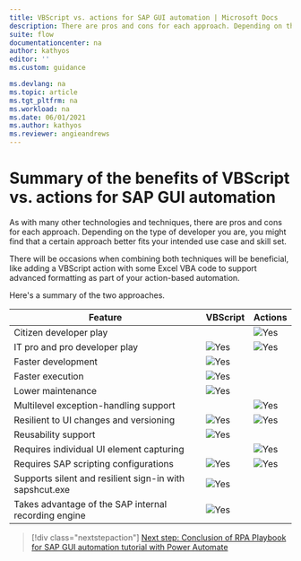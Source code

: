 ```yaml
---
title: VBScript vs. actions for SAP GUI automation | Microsoft Docs
description: There are pros and cons for each approach. Depending on the type of developer you are, you might find that a certain approach is a better fit with your intended use case and skill set.
suite: flow
documentationcenter: na
author: kathyos
editor: ''
ms.custom: guidance

ms.devlang: na
ms.topic: article
ms.tgt_pltfrm: na
ms.workload: na
ms.date: 06/01/2021
ms.author: kathyos
ms.reviewer: angieandrews
---
```


# Summary of the benefits of VBScript vs. actions for SAP GUI automation

As with many other technologies and techniques, there are pros and cons for each approach. Depending on the type of developer you are, you might find that a certain approach better fits your intended use case and skill set.

There will be occasions when combining both techniques will be beneficial, like adding a VBScript action with some Excel VBA code to support advanced formatting as part of your action-based automation.

Here's a summary of the two approaches.

| Feature | VBScript | Actions |
|-------------------------|-------------------------|-------------------------|
| Citizen developer play |  | ![Yes](media/green-checkmark.png) |
| IT pro and pro developer play | ![Yes](media/green-checkmark.png) | ![Yes](media/green-checkmark.png) |
| Faster development | ![Yes](media/green-checkmark.png) |  |
| Faster execution | ![Yes](media/green-checkmark.png) |  |
| Lower maintenance | ![Yes](media/green-checkmark.png) |  |
| Multilevel exception-handling support |  | ![Yes](media/green-checkmark.png) |
| Resilient to UI changes and versioning | ![Yes](media/green-checkmark.png) | ![Yes](media/green-checkmark.png) |
| Reusability support | ![Yes](media/green-checkmark.png) |  |
| Requires individual UI element capturing |  | ![Yes](media/green-checkmark.png) |
| Requires SAP scripting configurations | ![Yes](media/green-checkmark.png) | ![Yes](media/green-checkmark.png) |
| Supports silent and resilient sign-in with sapshcut.exe | ![Yes](media/green-checkmark.png) |
| Takes advantage of the SAP internal recording engine | ![Yes](media/green-checkmark.png) |  |


> [!div class="nextstepaction"]
> [Next step: Conclusion of RPA Playbook for SAP GUI automation tutorial with Power Automate](conclusion.md)
